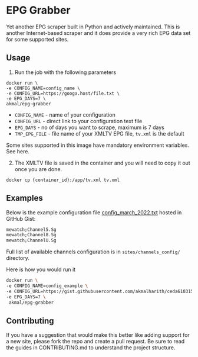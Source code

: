 # EPG Grabber

Yet another EPG scraper built in Python and actively maintained. This is another Internet-based scraper and it does provide a very rich EPG data set for some supported sites.

## Usage

1. Run the job with the following parameters
```
docker run \
-e CONFIG_NAME=config_name \
-e CONFIG_URL=https://googa.host/file.txt \
-e EPG_DAYS=7 \
akmal/epg-grabber 
```
- `CONFIG_NAME` - name of your configuration
- `CONFIG_URL` - direct link to your configuration text file
- `EPG_DAYS` - no of days you want to scrape, maximum is 7 days
- `TMP_EPG_FILE` - file name of your XMLTV EPG file, `tv.xml` is the default

Some sites supported in this image have mandatory environment variables. See here.

2. The XMLTV file is saved in the container and you will need to copy it out once you are done.
```
docker cp {container_id}:/app/tv.xml tv.xml
```

## Examples

Below is the example configuration file [config_march_2022.txt](https://gist.githubusercontent.com/akmalharith/ceda6103157c06cab5231c3a0f121cd2/raw/config_march_2022.txt) hosted in GitHub Gist:
```txt
mewatch;Channel5.Sg
mewatch;Channel8.Sg
mewatch;ChannelU.Sg
```

Full list of available channels configuration is in `sites/channels_config/` directory.

Here is how you would run it
```sh
docker run \
-e CONFIG_NAME=config_example \
-e CONFIG_URL=https://gist.githubusercontent.com/akmalharith/ceda6103157c06cab5231c3a0f121cd2/raw/config_march_2022.txt \
-e EPG_DAYS=7 \
 akmal/epg-grabber
```

## Contributing

If you have a suggestion that would make this better like adding support for a new site, please fork the repo and create a pull request. Be sure to read the guides in CONTRIBUTING.md to understand the project structure.
